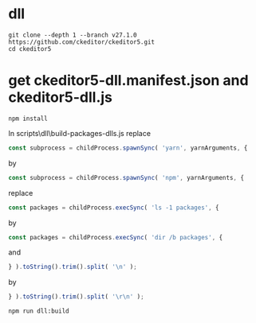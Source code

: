 # dll

```
git clone --depth 1 --branch v27.1.0 https://github.com/ckeditor/ckeditor5.git
cd ckeditor5
```


# get ckeditor5-dll.manifest.json and ckeditor5-dll.js
```
npm install
```

In scripts\dll\build-packages-dlls.js
replace
```JavaScript
const subprocess = childProcess.spawnSync( 'yarn', yarnArguments, {
```
by
```JavaScript
const subprocess = childProcess.spawnSync( 'npm', yarnArguments, {
```

replace
```JavaScript
const packages = childProcess.execSync( 'ls -1 packages', {
```
by
```JavaScript
const packages = childProcess.execSync( 'dir /b packages', {
```

and
```JavaScript
} ).toString().trim().split( '\n' );
```
by
```JavaScript
} ).toString().trim().split( '\r\n' );
```

```
npm run dll:build
```
